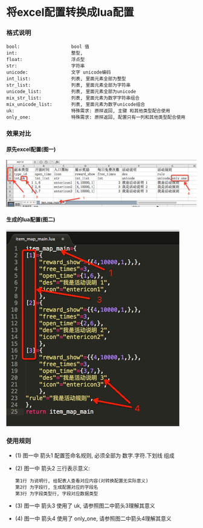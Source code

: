 
# 将excel配置转换成lua配置


### 格式说明
```
bool:                   bool 值
int:                    整型,
float:                  浮点型
str:                    字符串
unicode:                文字 unicode编码
int_list:               列表, 里面元素全部为整型
str_list:               列表, 里面元素全部为字符串
unicode_list:           列表, 里面元素全部为unicode
mix_str_list:           列表, 里面元素为数字字符串组合
mix_unicode_list:       列表, 里面元素为数字unicode组合
uk:                     特殊需求: 原样返回, 主键 和其他类型配合使用
only_one:               特殊需求: 原样返回, 配置只有一列和其他类型配合使用
```

### 效果对比


#### 原先excel配置(图一)

   ![原先excel配置](../images/trans_config_001.png)

#### 生成的lua配置(图二)

   ![生成的lua配置](../images/trans_config_002.png)
   

### 使用规则

* (1) 图一中 箭头1 配置签命名规则, 必须全部为 数字.字符.下划线 组成
* (2) 图一中 箭头2 三行表示意义:

    ```
    第1行 为说明行, 给配表人查看对应内容(对转换配置无实际意义)
    第2行 为字段行, 生成配置对应的字段名
    第3行 为字段类型行, 字段对应数据类型
    ```


* (3) 图一中 箭头3 使用了 uk, 请参照图二中箭头3理解其意义
* (4) 图一中 箭头4 使用了 only_one, 请参照图二中箭头4理解其意义

